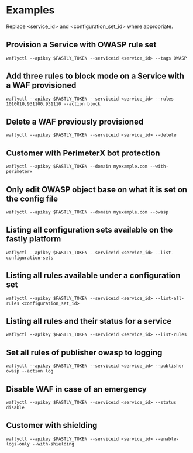 # Examples

Replace <service_id> and <configuration_set_id> where appropriate.

## Provision a Service with OWASP rule set

`waflyctl --apikey $FASTLY_TOKEN --serviceid <service_id> --tags OWASP`

## Add three rules to block mode on a Service with a WAF provisioned

`waflyctl --apikey $FASTLY_TOKEN --serviceid <service_id> --rules 1010010,931100,931110 --action block`

## Delete a WAF previously provisioned

`waflyctl --apikey $FASTLY_TOKEN --serviceid <service_id> --delete`

## Customer with PerimeterX bot protection

`waflyctl --apikey $FASTLY_TOKEN --domain myexample.com --with-perimeterx`

## Only edit OWASP object base on what it is set on the config file

`waflyctl --apikey $FASTLY_TOKEN --domain myexample.com --owasp`

## Listing all configuration sets available on the fastly platform

`waflyctl --apikey $FASTLY_TOKEN --serviceid <service_id> --list-configuration-sets`

## Listing all rules available under a configuration set

`waflyctl --apikey $FASTLY_TOKEN --serviceid <service_id> --list-all-rules <configuration_set_id>`

## Listing all rules and their status for a service

`waflyctl --apikey $FASTLY_TOKEN --serviceid <service_id> --list-rules`

## Set all rules of publisher owasp to logging

`waflyctl --apikey $FASTLY_TOKEN --serviceid <service_id> --publisher owasp --action log`

## Disable WAF in case of an emergency

`waflyctl --apikey $FASTLY_TOKEN --serviceid <service_id> --status disable`

## Customer with shielding

`waflyctl --apikey $FASTLY_TOKEN --serviceid <service_id> --enable-logs-only --with-shielding`
